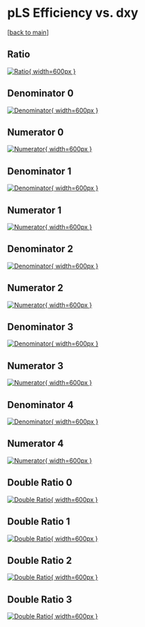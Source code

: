 # pLS Efficiency vs. dxy

[[back to main](./)]



## Ratio

[![Ratio](../mtv/var/pLS_loweta_13_0_eff_dxy.png){ width=600px }](../mtv/var/pLS_loweta_13_0_eff_dxy.pdf)

## Denominator 0

[![Denominator](../mtv/den/pLS_loweta_13_0_eff_dxy_den0.png){ width=600px }](../mtv/den/pLS_loweta_13_0_eff_dxy_den0.pdf)

## Numerator 0

[![Numerator](../mtv/num/pLS_loweta_13_0_eff_dxy_num0.png){ width=600px }](../mtv/num/pLS_loweta_13_0_eff_dxy_num0.pdf)

## Denominator 1

[![Denominator](../mtv/den/pLS_loweta_13_0_eff_dxy_den1.png){ width=600px }](../mtv/den/pLS_loweta_13_0_eff_dxy_den1.pdf)

## Numerator 1

[![Numerator](../mtv/num/pLS_loweta_13_0_eff_dxy_num1.png){ width=600px }](../mtv/num/pLS_loweta_13_0_eff_dxy_num1.pdf)

## Denominator 2

[![Denominator](../mtv/den/pLS_loweta_13_0_eff_dxy_den2.png){ width=600px }](../mtv/den/pLS_loweta_13_0_eff_dxy_den2.pdf)

## Numerator 2

[![Numerator](../mtv/num/pLS_loweta_13_0_eff_dxy_num2.png){ width=600px }](../mtv/num/pLS_loweta_13_0_eff_dxy_num2.pdf)

## Denominator 3

[![Denominator](../mtv/den/pLS_loweta_13_0_eff_dxy_den3.png){ width=600px }](../mtv/den/pLS_loweta_13_0_eff_dxy_den3.pdf)

## Numerator 3

[![Numerator](../mtv/num/pLS_loweta_13_0_eff_dxy_num3.png){ width=600px }](../mtv/num/pLS_loweta_13_0_eff_dxy_num3.pdf)

## Denominator 4

[![Denominator](../mtv/den/pLS_loweta_13_0_eff_dxy_den4.png){ width=600px }](../mtv/den/pLS_loweta_13_0_eff_dxy_den4.pdf)

## Numerator 4

[![Numerator](../mtv/num/pLS_loweta_13_0_eff_dxy_num4.png){ width=600px }](../mtv/num/pLS_loweta_13_0_eff_dxy_num4.pdf)

## Double Ratio 0

[![Double Ratio](../mtv/ratio/pLS_loweta_13_0_eff_dxy_ratio0.png){ width=600px }](../mtv/ratio/pLS_loweta_13_0_eff_dxy_ratio0.pdf)

## Double Ratio 1

[![Double Ratio](../mtv/ratio/pLS_loweta_13_0_eff_dxy_ratio1.png){ width=600px }](../mtv/ratio/pLS_loweta_13_0_eff_dxy_ratio1.pdf)

## Double Ratio 2

[![Double Ratio](../mtv/ratio/pLS_loweta_13_0_eff_dxy_ratio2.png){ width=600px }](../mtv/ratio/pLS_loweta_13_0_eff_dxy_ratio2.pdf)

## Double Ratio 3

[![Double Ratio](../mtv/ratio/pLS_loweta_13_0_eff_dxy_ratio3.png){ width=600px }](../mtv/ratio/pLS_loweta_13_0_eff_dxy_ratio3.pdf)

